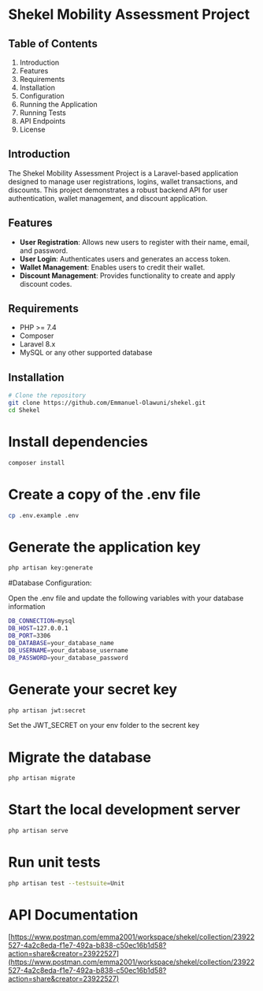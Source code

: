 # Shekel Mobility Assessment Project

## Table of Contents

1. Introduction
2. Features
3. Requirements
4. Installation
5. Configuration
6. Running the Application
7. Running Tests
8. API Endpoints
9. License

## Introduction

The Shekel Mobility Assessment Project is a Laravel-based application designed to manage user registrations, logins, wallet transactions, and discounts. This project demonstrates a robust backend API for user authentication, wallet management, and discount application.

## Features

- **User Registration**: Allows new users to register with their name, email, and password.
- **User Login**: Authenticates users and generates an access token.
- **Wallet Management**: Enables users to credit their wallet.
- **Discount Management**: Provides functionality to create and apply discount codes.

## Requirements

- PHP >= 7.4
- Composer
- Laravel 8.x
- MySQL or any other supported database

## Installation

```bash
# Clone the repository
git clone https://github.com/Emmanuel-Olawuni/shekel.git
cd Shekel
```
# Install dependencies
```bash
composer install
```

# Create a copy of the .env file
```bash
cp .env.example .env
```

# Generate the application key
```bash
php artisan key:generate
```

#Database Configuration:

Open the .env file and update the following variables with your database information

```bash
DB_CONNECTION=mysql
DB_HOST=127.0.0.1
DB_PORT=3306
DB_DATABASE=your_database_name
DB_USERNAME=your_database_username
DB_PASSWORD=your_database_password
 ```
# Generate your secret key

```bash
php artisan jwt:secret
```

Set the JWT_SECRET on your env folder to the secrent key

# Migrate the database

```bash
php artisan migrate
```

# Start the local development server
```bash
php artisan serve
```

# Run unit tests
```bash
php artisan test --testsuite=Unit
```

# API Documentation
[https://www.postman.com/emma2001/workspace/shekel/collection/23922527-4a2c8eda-f1e7-492a-b838-c50ec16b1d58?action=share&creator=23922527](https://www.postman.com/emma2001/workspace/shekel/collection/23922527-4a2c8eda-f1e7-492a-b838-c50ec16b1d58?action=share&creator=23922527)



